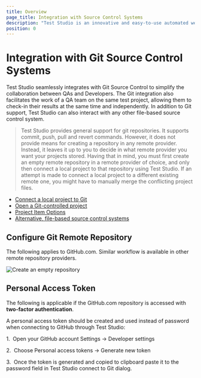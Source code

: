 ```yaml
---
title: Overview
page_title: Integration with Source Control Systems
description: "Test Studio is an innovative and easy-to-use automated web, WPF and load testing solution. Test Studio tests support essential technologies like ASP.NET AJAX, Silverlight, PHP and MVC. HTML5, Testing framework, functional testing, performance testing, load testing, exploratory testing, manual testing."
position: 0
---
```

# Integration with Git Source Control Systems

Test Studio seamlessly integrates with Git Source Control to simplify the collaboration between QAs and Developers. The Git integration also facilitates the work of a QA team on the same test project, allowing them to check-in their results at the same time and independently. In addition to Git support, Test Studio can also interact with any other file-based source control system.

> Test Studio provides general support for git repositories. It supports commit, push, pull and revert commands. However, it does not provide means for creating a repository in any remote provider. Instead, it leaves it up to you to decide in what remote provider you want your projects stored. Having that in mind, you must first create an empty remote repository in a remote provider of choice, and only then connect a local project to that repository using Test Studio. If an attempt is made to connect a local project to a different existing remote one, you might have to manually merge the conflicting project files.

- <a href="/features/source-control/git/connect-to-git" target="_blank">Connect a local project to Git</a> 
- <a href="/features/source-control/git/open-git-project" target="_blank">Open a Git-controlled project</a> 
- <a href="/features/source-control/git/project-item-options-git" target="_blank">Project Item Options</a> 
- <a href="/features/source-control/sc-alternatives" target="_blank">Alternative, file-based source control systems</a> 

## Configure Git Remote Repository

The following applies to GitHub.com. Similar workflow is available in other remote repository providers. 

![Create an empty repository][1]

## Personal Access Token

The following is applicable if the GitHub.com repository is accessed with **two-factor authentication**. 

A personal access token should be created and used instead of password when connecting to GitHub through Test Studio: 

1.&nbsp; Open your GitHub account Settings -> Developer settings
	
2.&nbsp; Choose Personal access tokens -> Generate new token
	
3.&nbsp; Once the token is generated and copied to clipboard paste it to the password field in Test Studio connect to Git dialog. 


[1]: /img/features/source-control/git/overview/fig1.png




